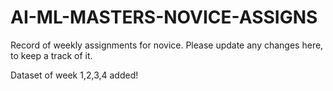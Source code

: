 # AI-ML-MASTERS-NOVICE-ASSIGNS
Record of weekly assignments for novice. Please update any changes here, to keep a track of it.

Dataset of week 1,2,3,4 added!

